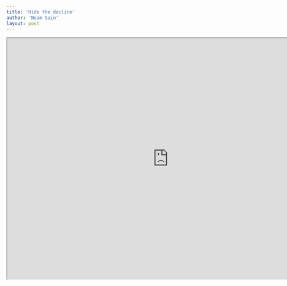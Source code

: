 ```yaml
---
title: 'Hide the decline'
author: 'Noam Sain'
layout: post
---
```


<iframe height="630" src="https://www.youtube.com/embed/1na4adCFiLw?feature=oembed" title="Hide the decline" width="840"></iframe>